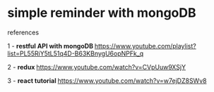 # simple reminder with mongoDB

references 

1 - <b> restful API with mongoDB </b> https://www.youtube.com/playlist?list=PL55RiY5tL51q4D-B63KBnygU6opNPFk_q

2 - <b> redux </b> https://www.youtube.com/watch?v=CVpUuw9XSjY

3 - <b> react tutorial </b> https://www.youtube.com/watch?v=w7ejDZ8SWv8
